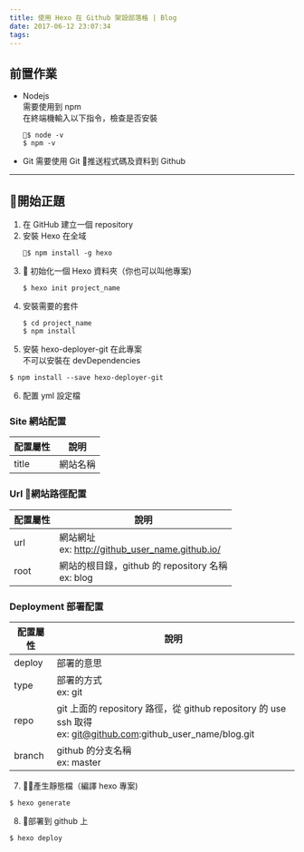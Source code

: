 ```yaml
---
title: 使用 Hexo 在 Github 架設部落格 | Blog
date: 2017-06-12 23:07:34
tags:
---
```


## 前置作業

* Nodejs  
    需要使用到 npm  
    在終端機輸入以下指令，檢查是否安裝
    ```
    $ node -v
    $ npm -v
    ```
* Git
    需要使用 Git 推送程式碼及資料到 Github
    
---  

<!--more-->

## 開始正題
1. 在 GitHub 建立一個 repository
2. 安裝 Hexo 在全域
    ```
    $ npm install -g hexo
    ```
3.  初始化一個 Hexo 資料夾（你也可以叫他專案)
    ```
    $ hexo init project_name
    ```
4. 安裝需要的套件
    ```
    $ cd project_name
    $ npm install
    ```
5. 安裝 hexo-deployer-git 在此專案  
不可以安裝在 devDependencies
```
$ npm install --save hexo-deployer-git
```
6. 配置 yml 設定檔

### Site 網站配置
| 配置屬性 | 說明     |
|----------|----------|
| title    | 網站名稱 |

### Url 網站路徑配置
| 配置屬性 | 說明                                              |
|----------|---------------------------------------------------|
| url      | 網站網址 <br>ex: http://github_user_name.github.io/   |
| root     | 網站的根目錄，github 的 repository 名稱  <br>ex: blog |

### Deployment 部署配置
| 配置屬性 | 說明                                                                                                          |
|----------|---------------------------------------------------------------------------------------------------------------|
| deploy   | 部署的意思                                                                                                    |
| type     | 部署的方式 <br>ex: git                                                                                            |
| repo     | git 上面的 repository 路徑，從 github repository 的 use ssh 取得 <br>ex: git@github.com:github_user_name/blog.git |
| branch   | github 的分支名稱 <br>ex: master                                                                                  |
  
7. 產生靜態檔（編譯 hexo 專案)
```
$ hexo generate
```

8. 部署到 github 上
```
$ hexo deploy
```